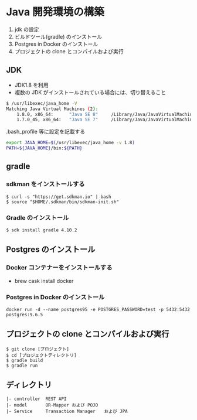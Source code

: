 # Java 開発環境の構築

1. jdk の設定
2. ビルドツール(gradle) のインストール
3. Postgres in Docker のインストール
4. プロジェクトの clone とコンパイルおよび実行

## JDK

- JDK1.8 を利用
- 複数の JDK がインストールされている場合には、切り替えること

```bash
$ /usr/libexec/java_home -V
Matching Java Virtual Machines (2):
    1.8.0, x86_64:      "Java SE 8"     /Library/Java/JavaVirtualMachines/jdk1.8.0.jdk/Contents/Home
    1.7.0_45, x86_64:   "Java SE 7"     /Library/Java/JavaVirtualMachines/jdk1.7.0_45.jdk/Contents/Home
```

.bash_profile 等に設定を記載する

```bash
export JAVA_HOME=$(/usr/libexec/java_home -v 1.8)
PATH=${JAVA_HOME}/bin:${PATH}
```

## gradle 

### sdkman をインストールする

```
$ curl -s "https://get.sdkman.io" | bash
$ source "$HOME/.sdkman/bin/sdkman-init.sh"
```

### Gradle のインストール

```
$ sdk install gradle 4.10.2
```

## Postgres のインストール

### Docker コンテナーをインストールする

- brew cask install docker

### Postgres in Docker のインストール

```
docker run -d --name postgres95 -e POSTGRES_PASSWORD=test -p 5432:5432 postgres:9.6.5
```

## プロジェクトの clone とコンパイルおよび実行

```
$ git clone [プロジェクト]
$ cd [プロジェクトディレクトリ]
$ gradle build
$ gradle run
```

## ディレクトリ

```
|- controller  REST API
|- model       OR-Mapper および POJO
|- Service     Transaction Manager　　および JPA
```

